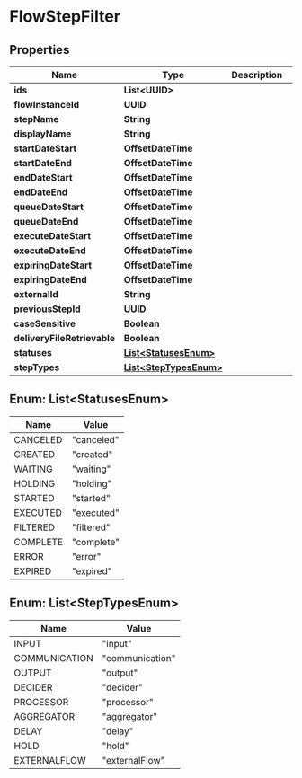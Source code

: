 

# FlowStepFilter


## Properties

| Name | Type | Description | Notes |
|------------ | ------------- | ------------- | -------------|
|**ids** | **List&lt;UUID&gt;** |  |  [optional] |
|**flowInstanceId** | **UUID** |  |  [optional] |
|**stepName** | **String** |  |  [optional] |
|**displayName** | **String** |  |  [optional] |
|**startDateStart** | **OffsetDateTime** |  |  [optional] |
|**startDateEnd** | **OffsetDateTime** |  |  [optional] |
|**endDateStart** | **OffsetDateTime** |  |  [optional] |
|**endDateEnd** | **OffsetDateTime** |  |  [optional] |
|**queueDateStart** | **OffsetDateTime** |  |  [optional] |
|**queueDateEnd** | **OffsetDateTime** |  |  [optional] |
|**executeDateStart** | **OffsetDateTime** |  |  [optional] |
|**executeDateEnd** | **OffsetDateTime** |  |  [optional] |
|**expiringDateStart** | **OffsetDateTime** |  |  [optional] |
|**expiringDateEnd** | **OffsetDateTime** |  |  [optional] |
|**externalId** | **String** |  |  [optional] |
|**previousStepId** | **UUID** |  |  [optional] |
|**caseSensitive** | **Boolean** |  |  [optional] |
|**deliveryFileRetrievable** | **Boolean** |  |  [optional] |
|**statuses** | [**List&lt;StatusesEnum&gt;**](#List&lt;StatusesEnum&gt;) |  |  [optional] |
|**stepTypes** | [**List&lt;StepTypesEnum&gt;**](#List&lt;StepTypesEnum&gt;) |  |  [optional] |



## Enum: List&lt;StatusesEnum&gt;

| Name | Value |
|---- | -----|
| CANCELED | &quot;canceled&quot; |
| CREATED | &quot;created&quot; |
| WAITING | &quot;waiting&quot; |
| HOLDING | &quot;holding&quot; |
| STARTED | &quot;started&quot; |
| EXECUTED | &quot;executed&quot; |
| FILTERED | &quot;filtered&quot; |
| COMPLETE | &quot;complete&quot; |
| ERROR | &quot;error&quot; |
| EXPIRED | &quot;expired&quot; |



## Enum: List&lt;StepTypesEnum&gt;

| Name | Value |
|---- | -----|
| INPUT | &quot;input&quot; |
| COMMUNICATION | &quot;communication&quot; |
| OUTPUT | &quot;output&quot; |
| DECIDER | &quot;decider&quot; |
| PROCESSOR | &quot;processor&quot; |
| AGGREGATOR | &quot;aggregator&quot; |
| DELAY | &quot;delay&quot; |
| HOLD | &quot;hold&quot; |
| EXTERNALFLOW | &quot;externalFlow&quot; |



